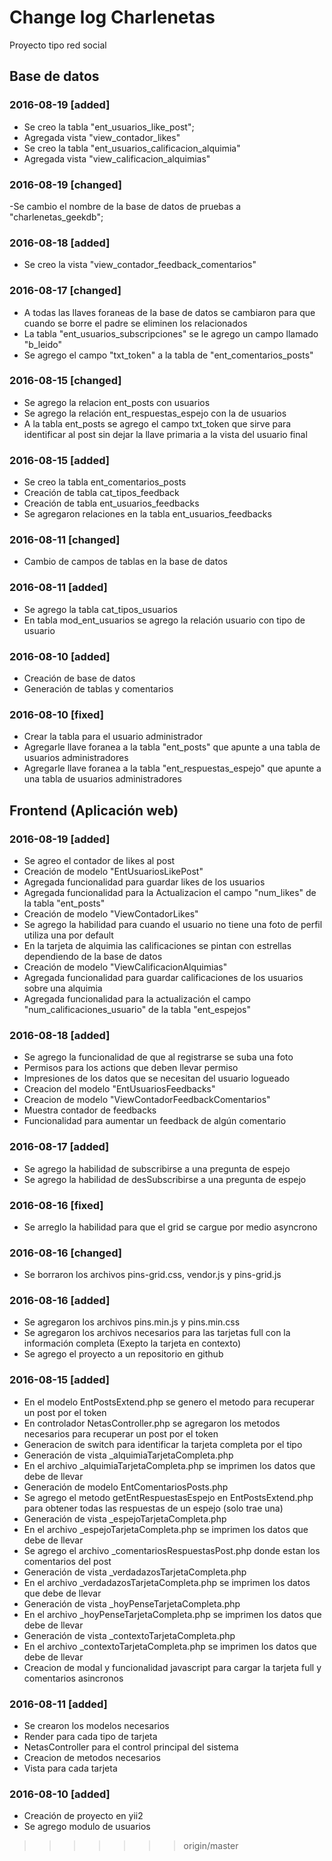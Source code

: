 # Change log Charlenetas
Proyecto tipo red social

## Base de datos
### 2016-08-19 [added]
- Se creo la tabla "ent_usuarios_like_post";
- Agregada vista "view_contador_likes"
- Se creo la tabla "ent_usuarios_calificacion_alquimia"
- Agregada vista "view_calificacion_alquimias"
### 2016-08-19 [changed]
-Se cambio el nombre de la base de datos de pruebas a "charlenetas_geekdb";

### 2016-08-18 [added]
- Se creo la vista "view_contador_feedback_comentarios"

### 2016-08-17 [changed]
- A todas las llaves foraneas de la base de datos se cambiaron para que cuando se borre el padre se eliminen los relacionados
- La tabla "ent_usuarios_subscripciones" se le agrego un campo llamado "b_leido"
- Se agrego el campo "txt_token" a la tabla de "ent_comentarios_posts"

### 2016-08-15 [changed]
- Se agrego la relacion ent_posts con usuarios 
- Se agrego la relación ent_respuestas_espejo con la de usuarios
- A la tabla ent_posts se agrego el campo txt_token que sirve para identificar al post sin dejar la llave primaria a la vista del usuario final
### 2016-08-15 [added]
- Se creo la tabla ent_comentarios_posts
- Creación de tabla cat_tipos_feedback
- Creación de tabla ent_usuarios_feedbacks
- Se agregaron relaciones en la tabla ent_usuarios_feedbacks
 
### 2016-08-11 [changed]
- Cambio de campos de tablas en la base de datos
### 2016-08-11 [added]
- Se agrego la tabla cat_tipos_usuarios
- En tabla mod_ent_usuarios se agrego la relación usuario con tipo de usuario

### 2016-08-10 [added]
- Creación de base de datos
- Generación de tablas y comentarios
### 2016-08-10 [fixed]
- Crear la tabla para el usuario administrador
- Agregarle llave foranea a la tabla "ent_posts" que apunte a una tabla de usuarios administradores
- Agregarle llave foranea a la tabla "ent_respuestas_espejo" que apunte a una tabla de usuarios administradores



## Frontend (Aplicación web)
### 2016-08-19 [added]
- Se agreo el contador de likes al post
- Creación de modelo "EntUsuariosLikePost"
- Agregada funcionalidad para guardar likes de los usuarios
- Agregada funcionalidad para la Actualizacion el campo "num_likes" de la tabla "ent_posts"
- Creación de modelo "ViewContadorLikes"
- Se agrego la habilidad para cuando el usuario no tiene una foto de perfil utiliza una por default
- En la tarjeta de alquimia las calificaciones se pintan con estrellas dependiendo de la base de datos
- Creación de modelo "ViewCalificacionAlquimias"
- Agregada funcionalidad para guardar calificaciones de los usuarios sobre una alquimia
- Agregada funcionalidad para la actualización el campo "num_calificaciones_usuario" de la tabla "ent_espejos"

### 2016-08-18 [added]
- Se agrego la funcionalidad de que al registrarse se suba una foto
- Permisos para los actions que deben llevar permiso
- Impresiones de los datos que se necesitan del usuario logueado
- Creacion del modelo "EntUsuariosFeedbacks"
- Creacion de modelo "ViewContadorFeedbackComentarios"
- Muestra contador de feedbacks
- Funcionalidad para aumentar un feedback de algún comentario

### 2016-08-17 [added]
- Se agrego la habilidad de subscribirse a una pregunta de espejo
- Se agrego la habilidad de desSubscribirse a una pregunta de espejo

### 2016-08-16 [fixed]
- Se arreglo la habilidad para que el grid se cargue por medio asyncrono 
### 2016-08-16 [changed]
- Se borraron los archivos pins-grid.css, vendor.js y pins-grid.js
### 2016-08-16 [added]
- Se agregaron los archivos pins.min.js y pins.min.css
- Se agregaron los archivos necesarios para las tarjetas full con la información completa (Exepto la tarjeta en contexto)
- Se agrego el proyecto a un repositorio en github

### 2016-08-15 [added]
- En el modelo EntPostsExtend.php se genero el metodo para recuperar un post por el token
- En controlador NetasController.php se agregaron los metodos necesarios para recuperar un post por el token
- Generacion de switch para identificar la tarjeta completa por el tipo
- Generación de vista _alquimiaTarjetaCompleta.php
- En el archivo _alquimiaTarjetaCompleta.php se imprimen los datos que debe de llevar
- Generación de modelo EntComentariosPosts.php
- Se agrego el metodo getEntRespuestasEspejo en EntPostsExtend.php para obtener todas las respuestas de un espejo (solo trae una)
- Generación de vista _espejoTarjetaCompleta.php
- En el archivo _espejoTarjetaCompleta.php se imprimen los datos que debe de llevar
- Se agrego el archivo _comentariosRespuestasPost.php donde estan los comentarios del post
- Generación de vista _verdadazosTarjetaCompleta.php
- En el archivo _verdadazosTarjetaCompleta.php se imprimen los datos que debe de llevar
- Generación de vista _hoyPenseTarjetaCompleta.php
- En el archivo _hoyPenseTarjetaCompleta.php se imprimen los datos que debe de llevar
- Generación de vista _contextoTarjetaCompleta.php
- En el archivo _contextoTarjetaCompleta.php se imprimen los datos que debe de llevar
- Creacion de modal y funcionalidad javascript para cargar la tarjeta full y comentarios asincronos

### 2016-08-11 [added]
- Se crearon los modelos necesarios
- Render para cada tipo de tarjeta
- NetasController para el control principal del sistema
- Creacion de metodos necesarios
- Vista para cada tarjeta

### 2016-08-10 [added]
- Creación de proyecto en yii2
- Se agrego modulo de usuarios
>>>>>>> origin/master
